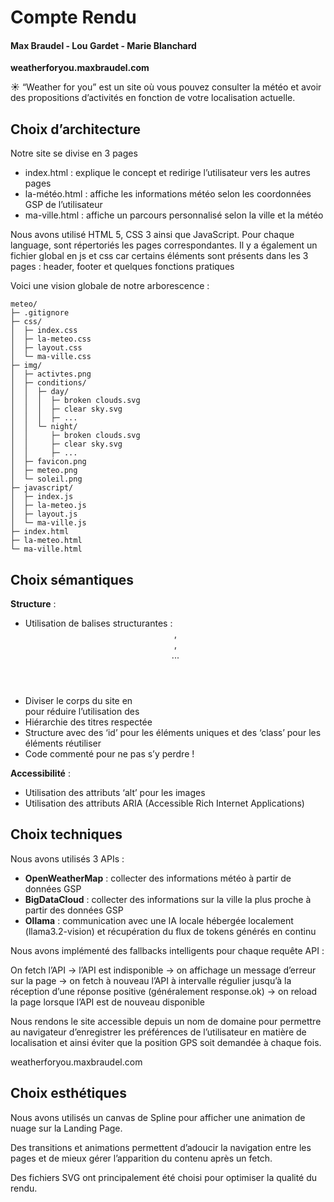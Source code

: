 # Compte Rendu
#### Max Braudel - Lou Gardet - Marie Blanchard

**weatherforyou.maxbraudel.com**

☀️ “Weather for you” est un site où vous pouvez consulter la météo et avoir des propositions d’activités en fonction de votre localisation actuelle.

## Choix d’architecture

Notre site se divise en 3 pages 
- index.html : explique le concept et redirige l’utilisateur vers les autres pages
- la-météo.html : affiche les informations météo selon les coordonnées GSP de l’utilisateur
- ma-ville.html : affiche un parcours personnalisé selon la ville et la météo

Nous avons utilisé HTML 5, CSS 3 ainsi que JavaScript. Pour chaque language, sont répertoriés les pages correspondantes. Il y a également un fichier global en js et css car certains éléments sont présents dans les 3 pages : header, footer et quelques fonctions pratiques

Voici une vision globale de notre arborescence :

```
meteo/
├─ .gitignore
├─ css/
│  ├─ index.css
│  ├─ la-meteo.css
│  ├─ layout.css
│  └─ ma-ville.css
├─ img/
│  ├─ activtes.png
│  ├─ conditions/
│  │  ├─ day/
│  │  │  ├─ broken clouds.svg
│  │  │  ├─ clear sky.svg
│  │  │  ├─ ...
│  │  └─ night/
│  │     ├─ broken clouds.svg
│  │     ├─ clear sky.svg
│  │     ├─ ...
│  ├─ favicon.png
│  ├─ meteo.png
│  └─ soleil.png
├─ javascript/
│  ├─ index.js
│  ├─ la-meteo.js
│  ├─ layout.js
│  └─ ma-ville.js
├─ index.html
├─ la-meteo.html
└─ ma-ville.html
```

## Choix sémantiques

**Structure** :
- Utilisation de balises structurantes : <header>, <nav>, <main>...
- Diviser le corps du site en <section> pour réduire l’utilisation des <div>
- Hiérarchie des titres respectée
- Structure avec des ‘id’ pour les éléments uniques et des ‘class’ pour les éléments réutiliser
- Code commenté pour ne pas s’y perdre !

**Accessibilité** : 
- Utilisation des attributs ‘alt’ pour les images
- Utilisation des attributs ARIA (Accessible Rich Internet Applications)

## Choix techniques

Nous avons utilisés 3 APIs :
- **OpenWeatherMap** : collecter des informations météo à partir de données GSP
- **BigDataCloud** : collecter des informations sur la ville la plus proche à partir des données GSP
- **Ollama** : communication avec une IA locale hébergée localement (llama3.2-vision) et récupération du flux de tokens générés en continu

Nous avons implémenté des fallbacks intelligents pour chaque requête API :

On fetch l’API -> l’API est indisponible -> on affichage un message d’erreur sur la page -> on fetch à nouveau l’API à intervalle régulier jusqu’à la réception d’une réponse positive (généralement response.ok) -> on reload la page lorsque l’API est de nouveau disponible

Nous rendons le site accessible depuis un nom de domaine pour permettre au navigateur d’enregistrer les préférences de l’utilisateur en matière de localisation et ainsi éviter que la position GPS soit demandée à chaque fois.

weatherforyou.maxbraudel.com

## Choix esthétiques

Nous avons utilisés un canvas de Spline pour afficher une animation de nuage sur la Landing Page.

Des transitions et animations permettent d’adoucir la navigation entre les pages et de mieux gérer l’apparition du contenu après un fetch.

Des fichiers SVG ont principalement été choisi pour optimiser la qualité du rendu.